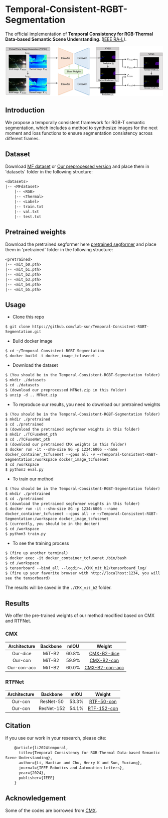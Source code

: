 # Temporal-Consistent-RGBT-Segmentation
The official implementation of **Temporal Consistency for RGB-Thermal Data-based Semantic Scene Understanding**. ([IEEE RA-L](https://ieeexplore.ieee.org/document/10675452)).

<div align=center>
<img src="https://github.com/lab-sun/Temporal-Consistent-RGBT-Segmentation/blob/main/docs/overview.png" width="900px"/>
</div>

## Introduction
We propose a temporally consistent framework for RGB-T semantic segmentation, which includes a method to synthesize images for the next moment and loss functions to ensure segmentation consistency across different frames.

## Dataset
Download [MF dataset](https://www.mi.t.u-tokyo.ac.jp/static/projects/mil_multispectral/) or [Our preprocessed version](https://drive.google.com/file/d/1NFdIigejYmCHFrdN2MSe1vxHHAs739SA/view?usp=sharing) and place them in 'datasets' folder in the following structure:

```shell
<datasets>
|-- <MFdataset>
    |-- <RGB>
    |-- <Thermal>
    |-- <Label>
    |-- train.txt
    |-- val.txt
    |-- test.txt
```

## Pretrained weights
Download the pretrained segformer here [pretrained segformer](https://drive.google.com/drive/folders/10XgSW8f7ghRs9fJ0dE-EV8G2E_guVsT5?usp=sharing) and place them in 'pretrained' folder in the following structure:

```shell
<pretrained>
|-- <mit_b0.pth>
|-- <mit_b1.pth>
|-- <mit_b2.pth>
|-- <mit_b3.pth>
|-- <mit_b4.pth>
|-- <mit_b5.pth>
```

## Usage
* Clone this repo
```
$ git clone https://github.com/lab-sun/Temporal-Consistent-RGBT-Segmentation.git
```
* Build docker image
```
$ cd ~/Temporal-Consistent-RGBT-Segmentation
$ docker build -t docker_image_tcfusenet .
```
* Download the dataset
```
$ (You should be in the Temporal-Consistent-RGBT-Segmentation folder)
$ mkdir ./datasets
$ cd ./datasets
$ (download our preprocessed MFNet.zip in this folder)
$ unzip -d .. MFNet.zip
```
* To reproduce our results, you need to download our pretrained weights
```
$ (You should be in the Temporal-Consistent-RGBT-Segmentation folder)
$ mkdir ./pretrained
$ cd ./pretrained
$ (download the pretrained segformer weights in this folder)
$ mkdir ./TCFuseNet_pth
$ cd ./TCFuseNet_pth
$ (download our pretrained CMX weights in this folder)
$ docker run -it --shm-size 8G -p 1234:6006 --name docker_container_tcfusenet --gpus all -v ~/Temporal-Consistent-RGBT-Segmentation:/workspace docker_image_tcfusenet
$ cd /workspace
$ python3 eval.py
```
* To train our method
```
$ (You should be in the Temporal-Consistent-RGBT-Segmentation folder)
$ mkdir ./pretrained
$ cd ./pretrained
$ (download the pretrained segformer weights in this folder)
$ docker run -it --shm-size 8G -p 1234:6006 --name docker_container_tcfusenet --gpus all -v ~/Temporal-Consistent-RGBT-Segmentation:/workspace docker_image_tcfusenet
$ (currently, you should be in the docker)
$ cd /workspace
$ python3 train.py
```
* To see the training process
```
$ (fire up another terminal)
$ docker exec -it docker_container_tcfusenet /bin/bash
$ cd /workspace
$ tensorboard --bind_all --logdir=./CMX_mit_b2/tensorboard_log/
$ (fire up your favorite browser with http://localhost:1234, you will see the tensorboard)
```
The results will be saved in the `./CMX_mit_b2` folder.

## Results
We offer the pre-trained weights of our method modified based on CMX and RTFNet.

### CMX
| Architecture | Backbone | mIOU | Weight |
|:---:|:---:|:---:|:---:|
| Our-dice | MiT-B2 | 60.8% | [CMX-B2-dice](https://drive.google.com/file/d/1lEjaTVDJCRhgYTWQuVPq9jLW5xF0YhBI/view?usp=sharing) |
| Our-con | MiT-B2 | 59.9% | [CMX-B2-con](https://drive.google.com/file/d/1ZxI-aGzot4WXw5TqxAibTEmlgZ7gSCYE/view?usp=sharing) |
| Our-con-acc | MiT-B2 | 60.0% | [CMX-B2-con-acc](https://drive.google.com/file/d/128QDv_XLIDEWS4G4hgIMbLrUF6OVzgHo/view?usp=sharing) |

### RTFNet
| Architecture | Backbone | mIOU | Weight |
|:---:|:---:|:---:|:---:|
| Our-con | ResNet-50 | 53.3% | [RTF-50-con](https://drive.google.com/file/d/1ymLvnk7HaKkisZOaafjz5P8GHNPcn7_2/view?usp=sharing) |
| Our-con | ResNet-152 | 54.1% | [RTF-152-con](https://drive.google.com/file/d/1-PuiNRB-bYRh7eiurUvgLnWSAepgBwNv/view?usp=sharing) |

## Citation
If you use our work in your research, please cite:

```
    @article{li2024temporal,
      title={Temporal Consistency for RGB-Thermal Data-based Semantic Scene Understanding},
      author={Li, Haotian and Chu, Henry K and Sun, Yuxiang},
      journal={IEEE Robotics and Automation Letters},
      year={2024},
      publisher={IEEE}
    }
```

## Acknowledgement
Some of the codes are borrowed from [CMX](https://github.com/huaaaliu/RGBX_Semantic_Segmentation).
